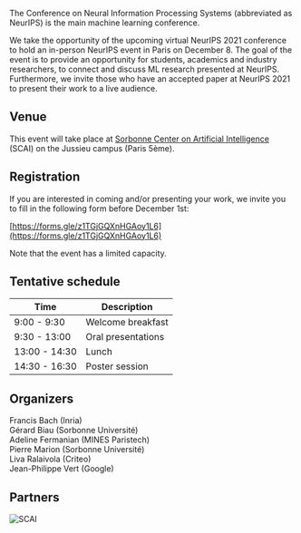 The Conference on Neural Information Processing Systems (abbreviated as NeurIPS) is the main machine learning conference.

We take the opportunity of the upcoming virtual NeurIPS 2021 conference to hold an in-person NeurIPS event in Paris on December 8. The goal of the event is to provide an opportunity for students, academics and industry researchers, to connect and discuss ML research presented at NeurIPS. Furthermore, we invite those who have an accepted paper at NeurIPS 2021 to present their work to a live audience.

## Venue

This event will take place at [Sorbonne Center on Artificial Intelligence](https://scai.sorbonne-universite.fr) (SCAI) on the Jussieu campus (Paris 5ème).

## Registration

If you are interested in coming and/or presenting your work, we invite you to fill in the following form before December 1st: 

[https://forms.gle/z1TGjGQXnHGAoy1L6](https://forms.gle/z1TGjGQXnHGAoy1L6)

Note that the event has a limited capacity.

## Tentative schedule

| Time      | Description |
| ----------- | ----------- |
| 9:00 - 9:30   | Welcome breakfast    |
| 9:30 - 13:00  | Oral presentations |
| 13:00 - 14:30  | Lunch        |
| 14:30 - 16:30  | Poster session  |

## Organizers

Francis Bach (Inria)  
Gérard Biau (Sorbonne Université)  
Adeline Fermanian (MINES Paristech)  
Pierre Marion (Sorbonne Université)  
Liva Ralaivola (Criteo)  
Jean-Philippe Vert (Google)  

## Partners

![SCAI](assets/logo_scai.jpg)

